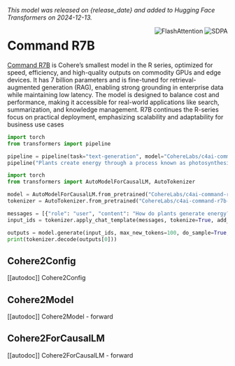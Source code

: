 <!--Copyright 2025 The HuggingFace Team. All rights reserved.

Licensed under the Apache License, Version 2.0 (the "License"); you may not use this file except in compliance with
the License. You may obtain a copy of the License at

http://www.apache.org/licenses/LICENSE-2.0

Unless required by applicable law or agreed to in writing, software distributed under the License is distributed on
an "AS IS" BASIS, WITHOUT WARRANTIES OR CONDITIONS OF ANY KIND, either express or implied. See the License for the
specific language governing permissions and limitations under the License.

⚠️ Note that this file is in Markdown but contain specific syntax for our doc-builder (similar to MDX) that may not be
rendered properly in your Markdown viewer.

-->
*This model was released on {release_date} and added to Hugging Face Transformers on 2024-12-13.*

<div style="float: right;">
    <div class="flex flex-wrap space-x-1">
        <img alt="FlashAttention" src="https://img.shields.io/badge/%E2%9A%A1%EF%B8%8E%20FlashAttention-eae0c8?style=flat">
        <img alt="SDPA" src="https://img.shields.io/badge/SDPA-DE3412?style=flat&logo=pytorch&logoColor=white">
    </div>
</div>

# Command R7B

[Command R7B](https://cohere.com/blog/command-r7b) is Cohere’s smallest model in the R series, optimized for speed, efficiency, and high-quality outputs on commodity GPUs and edge devices. It has 7 billion parameters and is fine-tuned for retrieval-augmented generation (RAG), enabling strong grounding in enterprise data while maintaining low latency. The model is designed to balance cost and performance, making it accessible for real-world applications like search, summarization, and knowledge management. R7B continues the R-series focus on practical deployment, emphasizing scalability and adaptability for business use cases

<hfoptions id="usage">
<hfoption id="Pipeline">

```py
import torch
from transformers import pipeline

pipeline = pipeline(task="text-generation", model="CohereLabs/c4ai-command-r7b-12-2024", dtype="auto")
pipeline("Plants create energy through a process known as photosynthesis.")
```

</hfoption>
<hfoption id="AutoModel">

```py
import torch
from transformers import AutoModelForCausalLM, AutoTokenizer

model = AutoModelForCausalLM.from_pretrained("CohereLabs/c4ai-command-r7b-12-2024", dtype="auto")
tokenizer = AutoTokenizer.from_pretrained("CohereLabs/c4ai-command-r7b-12-2024")

messages = [{"role": "user", "content": "How do plants generate energy?"}]
input_ids = tokenizer.apply_chat_template(messages, tokenize=True, add_generation_prompt=True, return_tensors="pt")

outputs = model.generate(input_ids, max_new_tokens=100, do_sample=True, temperature=0.3,)
print(tokenizer.decode(outputs[0]))
```

## Cohere2Config

[[autodoc]] Cohere2Config

## Cohere2Model

[[autodoc]] Cohere2Model
    - forward

## Cohere2ForCausalLM

[[autodoc]] Cohere2ForCausalLM
    - forward

